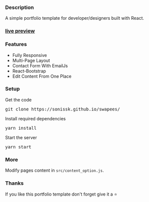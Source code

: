 ### Description

A simple portfolio template for developer/designers built with React. 

### [live preview](https://sonissk.github.io/swapees/)


### Features

- Fully Responsive
- Multi-Page Layout
- Contact Form With EmailJs
- React-Bootstrap
- Edit Content From One Place

### Setup

Get the code

<pre>git clone https://sonissk.github.io/swapees/</pre>
 
Install required dependencies

<pre>yarn install</pre>


Start the server

<pre>yarn start</pre>

### More

Modify pages content in  `src/content_option.js`.

### Thanks

If you like this portfolio template don't forget give it a ⭐ 
